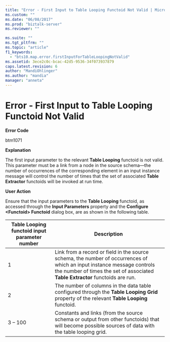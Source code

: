 ```yaml
---
title: "Error - First Input to Table Looping Functoid Not Valid | Microsoft Docs"
ms.custom: ""
ms.date: "06/08/2017"
ms.prod: "biztalk-server"
ms.reviewer: ""

ms.suite: ""
ms.tgt_pltfrm: ""
ms.topic: "article"
f1_keywords: 
  - "bts10.map.error.firstInputForTableLoopingNotValid"
ms.assetid: 3ece2c0c-bcac-42d5-9536-34f073937879
caps.latest.revision: 6
author: "MandiOhlinger"
ms.author: "mandia"
manager: "anneta"
---
```

# Error - First Input to Table Looping Functoid Not Valid
**Error Code**  

 btm1071  

 **Explanation**  

 The first input parameter to the relevant **Table Looping** functoid is not valid. This parameter must be a link from a node in the source schema—the number of occurrences of the corresponding element in an input instance message will control the number of times that the set of associated **Table Extractor** functoids will be invoked at run time.  

 **User Action**  

 Ensure that the input parameters to the **Table Looping** functoid, as accessed through the **Input Parameters** property and the **Configure \<Functoid\> Functoid** dialog box, are as shown in the following table.  


| Table Looping functoid input parameter number |                                                                                                      Description                                                                                                      |
|-----------------------------------------------|-----------------------------------------------------------------------------------------------------------------------------------------------------------------------------------------------------------------------|
|                       1                       | Link from a record or field in the source schema, the number of occurrences of which an input instance message controls the number of times the set of associated <strong>Table Extractor</strong> functoids are run. |
|                       2                       |                         The number of columns in the data table configured through the <strong>Table Looping Grid</strong> property of the relevant <strong>Table Looping</strong> functoid.                          |
|                    3 – 100                    |                                  Constants and links (from the source schema or output from other functoids) that will become possible sources of data with the table looping grid.                                   |

